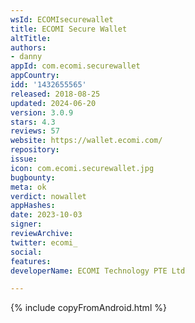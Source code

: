 ```yaml
---
wsId: ECOMIsecurewallet
title: ECOMI Secure Wallet
altTitle: 
authors:
- danny
appId: com.ecomi.securewallet
appCountry: 
idd: '1432655565'
released: 2018-08-25
updated: 2024-06-20
version: 3.0.9
stars: 4.3
reviews: 57
website: https://wallet.ecomi.com/
repository: 
issue: 
icon: com.ecomi.securewallet.jpg
bugbounty: 
meta: ok
verdict: nowallet
appHashes: 
date: 2023-10-03
signer: 
reviewArchive: 
twitter: ecomi_
social: 
features: 
developerName: ECOMI Technology PTE Ltd

---
```


{% include copyFromAndroid.html %}